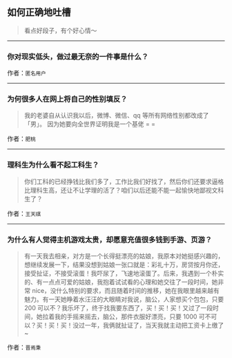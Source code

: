 ## 如何正确地吐槽

> 看点好段子，有个好心情～


 
---

### 你对现实低头，做过最无奈的一件事是什么？

> 


作者：`匿名用户`

---

### 为何很多人在网上将自己的性别填反？

> 我的老婆自从认识我以后，微博、微信、qq 等所有网络性别都改成了「男」。
> 因为她要向全世界证明我是一个基佬 = =


作者：`肥桃`

---

### 理科生为什么看不起工科生？

> 你们工科的已经挣钱比我们多了，工作比我们好找了，然后你们还要求逼格比理科生高，还让不让学理的活了？咱们以后还能不能一起愉快地鄙视文科生了？


作者：`王天祺`

---

### 为什么有人觉得主机游戏太贵，却愿意充值很多钱到手游、页游？

> 有一天我去相亲，对方是一个长得挺漂亮的姑娘，我原本对她挺感兴趣的，想继续发展一下，结果没想到姑娘一张口就是：彩礼十万，房贷按月你还，接受扯证，不接受滚蛋！我吓尿了，飞速地滚蛋了。后来，我遇到一个朴实的、有一点点可爱的姑娘，我抱着试试看的心理和她交往了一段时间，她非常 nice，没什么特别的要求，而且随着时间的推移，她在我眼里越来越有魅力。有一天她睁着水汪汪的大眼睛对我说，脑公，人家想买个包包，只要 200 可以不？我乐坏了，终于找我要东西了，买！买！买！又过了一段时间，她拉着我的手摇来摇去，脑公，那件衣服好漂亮，只要 1000 可不可以？买！买！买！没过一年，我俩就扯证了，当天我就主动把工资卡上缴了~


作者：`晋焉秉`